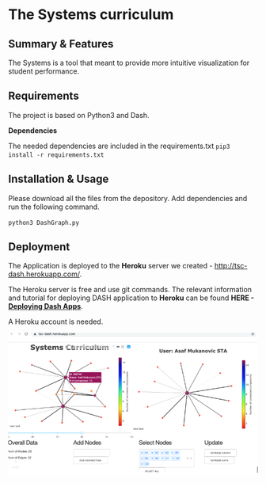 # The Systems curriculum

## Summary & Features
The Systems is a tool that meant to provide more intuitive visualization for student performance.
## Requirements

The project is based on Python3 and Dash.

**Dependencies**

The needed dependencies are included in the requirements.txt
`pip3 install -r requirements.txt`


## Installation & Usage

Please download all the files from the depository. Add dependencies and run the following command.

`python3 DashGraph.py`

## Deployment

The Application is deployed to the **Heroku** server we created - http://tsc-dash.herokuapp.com/.

The Heroku server is free and use git commands. The relevant information and tutorial for deploying DASH application to **Heroku** can be found **HERE - [Deploying Dash Apps](https://dash.plot.ly/deployment)**.

A Heroku account is needed.

![Image of TSC](https://github.com/Trizzy33/TheSystemsCurriculum/blob/master/1.png)
